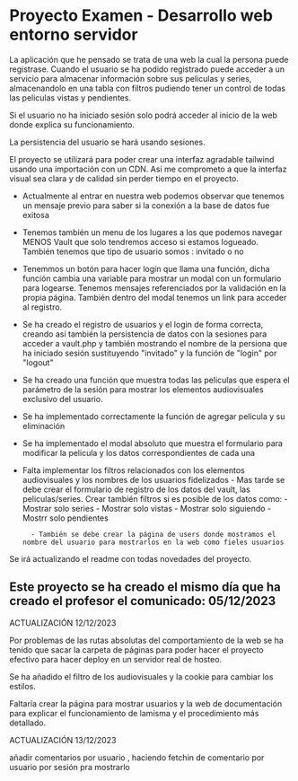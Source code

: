 # Proyecto Examen - **Desarrollo web entorno servidor**

La aplicación que he pensado se trata de una web la cual la persona puede registrase.
Cuando el usuario se ha podido registrado puede acceder a un servicio para almacenar información sobre sus peliculas y series,
almacenandolo en una tabla con filtros pudiendo tener un control de todas las peliculas vistas y pendientes.

Si el usuario no ha iniciado sesión solo podrá acceder al inicio de la web donde explica su funcionamiento.

La persistencia del usuario se hará usando sesiones.

El proyecto se utilizará para poder crear una interfaz agradable tailwind usando una importación con un CDN.
Así me comprometo a que la interfaz visual sea clara y de calidad sin perder tiempo en el proyecto.

- Actualmente al entrar en nuestra web podemos observar que tenemos un mensaje previo para saber si la conexión a la base de datos fue exitosa
- Tenemos también un menu de los lugares a los que podemos navegar MENOS Vault que solo tendremos acceso si estamos logueado. También tenemos que tipo de usuario somos : invitado o no

- Tenemmos un botón para hacer logín que llama una función, dicha función cambia una variable para mostrar un modal con un formulario para logearse.
Tenemos mensajes referenciados por la validación en la propia página. También dentro del modal tenemos un link para acceder al registro.

- Se ha creado el registro de usuarios y el login de forma correcta, creando así también la persistencia de datos con la sesiones para acceder a vault.php y también 
mostrando el nombre de la persiona que ha iniciado sesión sustituyendo "invitado" y la función de "login" por "logout"

- Se ha creado una función que muestra todas las peliculas que espera el parámetro de la sesión para mostrar los elementos audiovisuales exclusivo del usuario.

- Se ha implementado correctamente la función de agregar pelicula y su eliminación

- Se ha implementado el modal absoluto que muestra el formulario para modificar la pelicula y los datos correspondientes de cada una


- Falta implementar los filtros relacionados con los elementos audiovisuales y los nombres de los usuarios fidelizados
        - Mas tarde se debe crear el formulario de registro de los datos del vault, las peliculas/series. Crear también filtros si es posible de los datos como:
                - Mostrar solo series
                - Mostrar solo vistas
                - Mostrar solo siguiendo
                - Mostrr solo pendientes

        - También se debe crear la página de users donde mostramos el nombre del usuario para mostrarlos en la web como fieles usuarios
        

Se irá actualizando el readme con todas novedades del proyecto.

## Este proyecto se ha creado el mismo día que ha creado el profesor el comunicado: 05/12/2023







ACTUALIZACIÓN 12/12/2023

Por problemas de las rutas absolutas del comportamiento de la web se ha tenido que sacar la carpeta de páginas para poder hacer el proyecto efectivo para hacer deploy en un servidor real de hosteo.


Se ha añadido el filtro de los audiovisuales y la cookie para cambiar los estilos.

Faltaría crear la página para mostrar usuarios y la web de documentación para explicar el funcionamiento de lamisma y el procedimiento más detallado.


ACTUALIZACIÓN 13/12/2023

añadir comentarios por usuario , haciendo fetchin de comentario por usuario por sesión pra mostrarlo
